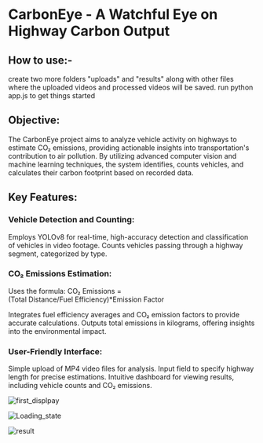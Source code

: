 # CarbonEye - A Watchful Eye on Highway Carbon Output

## How to use:-
create two more folders "uploads" and "results" along with other files where the uploaded videos and processed videos will be saved.
run python app.js to get things started

## Objective:
The CarbonEye project aims to analyze vehicle activity on highways to estimate CO₂ emissions, providing actionable insights into transportation's contribution to air pollution. By utilizing advanced computer vision and machine learning techniques, the system identifies, counts vehicles, and calculates their carbon footprint based on recorded data.

## Key Features:

### Vehicle Detection and Counting:

Employs YOLOv8 for real-time, high-accuracy detection and classification of vehicles in video footage.
Counts vehicles passing through a highway segment, categorized by type.

### CO₂ Emissions Estimation:

Uses the formula:
CO₂ Emissions =(Total Distance/Fuel Efficiency)*Emission Factor

Integrates fuel efficiency averages and CO₂ emission factors to provide accurate calculations.
Outputs total emissions in kilograms, offering insights into the environmental impact.

### User-Friendly Interface:

Simple upload of MP4 video files for analysis.
Input field to specify highway length for precise estimations.
Intuitive dashboard for viewing results, including vehicle counts and CO₂ emissions.

![first_displpay](https://github.com/user-attachments/assets/9b04aa97-10db-481a-82d1-a468ad128bd6)

![Loading_state](https://github.com/user-attachments/assets/d6ad5cc1-ee53-4788-b131-849ebfa814d5)

![result](https://github.com/user-attachments/assets/d4f65444-95f5-4e46-be85-fe62f125402b)


